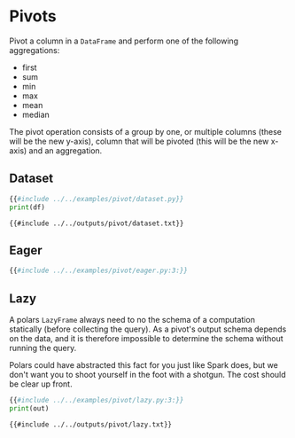 # Pivots

Pivot a column in a `DataFrame` and perform one of the following aggregations:

- first
- sum
- min
- max
- mean
- median

The pivot operation consists of a group by one, or multiple columns (these will be the
new y-axis), column that will be pivoted (this will be the new x-axis) and an
aggregation.

## Dataset

```python
{{#include ../../examples/pivot/dataset.py}}
print(df)
```

```text
{{#include ../../outputs/pivot/dataset.txt}}
```

## Eager

```python
{{#include ../../examples/pivot/eager.py:3:}}
```

## Lazy

A polars `LazyFrame` always need to no the schema of a computation statically (before collecting the query).
As a pivot's output schema depends on the data, and it is therefore impossible to determine the schema without
running the query.

Polars could have abstracted this fact for you just like Spark does, but we don't want you to shoot yourself in the foot
with a shotgun. The cost should be clear up front.

```python
{{#include ../../examples/pivot/lazy.py:3:}}
print(out)
```

```text
{{#include ../../outputs/pivot/lazy.txt}}
```
